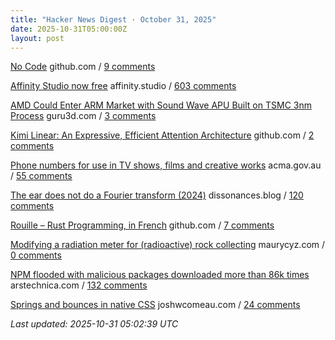 ```yaml
---
title: "Hacker News Digest · October 31, 2025"
date: 2025-10-31T05:00:00Z
layout: post
---
```


[No Code](https://github.com/lemonyte/no-code)  github.com / [9 comments](https://news.ycombinator.com/item?id=45768156)

[Affinity Studio now free](https://www.affinity.studio/get-affinity)  affinity.studio / [603 comments](https://news.ycombinator.com/item?id=45761445)

[AMD Could Enter ARM Market with Sound Wave APU Built on TSMC 3nm Process](https://www.guru3d.com/story/amd-enters-arm-market-with-sound-wave-apu-built-on-tsmc-3nm-process/)  guru3d.com / [3 comments](https://news.ycombinator.com/item?id=45767916)

[Kimi Linear: An Expressive, Efficient Attention Architecture](https://github.com/MoonshotAI/Kimi-Linear)  github.com / [2 comments](https://news.ycombinator.com/item?id=45766937)

[Phone numbers for use in TV shows, films and creative works](https://www.acma.gov.au/phone-numbers-use-tv-shows-films-and-creative-works)  acma.gov.au / [55 comments](https://news.ycombinator.com/item?id=45765787)

[The ear does not do a Fourier transform (2024)](https://www.dissonances.blog/p/the-ear-does-not-do-a-fourier-transform)  dissonances.blog / [120 comments](https://news.ycombinator.com/item?id=45762259)

[Rouille – Rust Programming, in French](https://github.com/bnjbvr/rouille)  github.com / [7 comments](https://news.ycombinator.com/item?id=45680023)

[Modifying a radiation meter for (radioactive) rock collecting](https://maurycyz.com/projects/ludlum3/)  maurycyz.com / [0 comments](https://news.ycombinator.com/item?id=45700672)

[NPM flooded with malicious packages downloaded more than 86k times](https://arstechnica.com/security/2025/10/npm-flooded-with-malicious-packages-downloaded-more-than-86000-times/)  arstechnica.com / [132 comments](https://news.ycombinator.com/item?id=45755027)

[Springs and bounces in native CSS](https://www.joshwcomeau.com/animation/linear-timing-function/)  joshwcomeau.com / [24 comments](https://news.ycombinator.com/item?id=45736461)


_Last updated: 2025-10-31 05:02:39 UTC_
